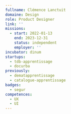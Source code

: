 ```yaml
---
fullname: Clémence Lanctuit
domaine: Design
role: Product Designer
link: ''
missions:
  - start: 2022-01-13
    end: 2023-12-31
    status: independent
    employer: ''
incubator: dinum
startups:
  - tdb-apprentissage
  - docurba
previously:
  - dematapprentissage
  - catalogue-apprentissage
badges:
  - segur
competences:
  - UX
  - UI
---
```

